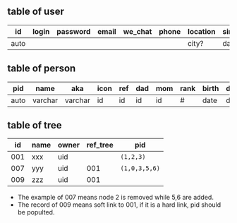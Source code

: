 ## table of user

id   | login | password | email | we_chat | phone | location  | since | pid 
---  | ----- | -------- | ----- | ------- | ----- | --------  | ----- | ---- 
auto |       |          |       |         |       | city?     | date  | ref  


## table of person

pid  | name    | aka     | icon | ref  | dad  | mom  | rank | birth | death 
---- | ----    | --------| ---- | ---- | ---- | ---- | ---- | ----  | ----  
auto | varchar | varchar | id   | id   | id   | id   | \#   | date  | date  


## table of tree

 id   | name  | owner | ref_tree | pid
------|-------| ------|----------| -----
 001  | xxx   | uid   |          | `(1,2,3)`
 007  | yyy   | uid   |   001    | `(1,0,3,5,6)`
 009  | zzz   | uid   |   001    | 

* The example of 007 means node 2 is removed while 5,6 are added.
* The record of 009 means soft link to 001, if it is a hard link, pid should be populted.
